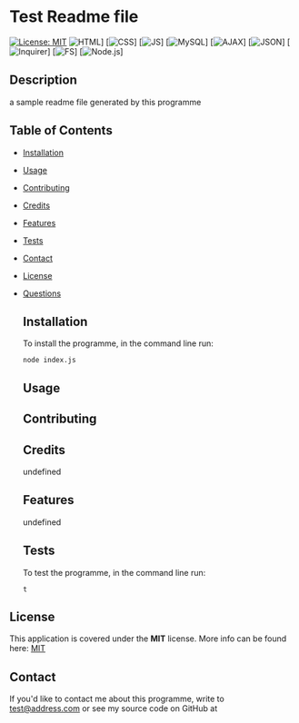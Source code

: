 # Test Readme file
  [![License: MIT](https://img.shields.io/badge/License-MIT-yellow.svg)](https://opensource.org/licenses/MIT)
  ![HTML](https://img.shields.io/badge/HTML-Don't_You_Know_It-brightgreen?style=plastic&logo=HTML5)] [![CSS](https://img.shields.io/badge/CSS-Sure_Thing-blue?style=plastic&logo=CSS3)] [![JS](https://img.shields.io/badge/JavaScript-But_Of_Course-orange)] [![MySQL](https://img.shields.io/badge/MySQL-vs.8.0.23-yellow.svg)] [![AJAX](https://img.shields.io/badge/AJAX-Only_The_Best-blue.svg)] [![JSON](https://img.shields.io/badge/JSON-Not_Derulo-blue.svg)] [![Inquirer](https://img.shields.io/badge/Inquirer-3rdParty-blue.svg)] [![FS](https://img.shields.io/badge/FileSystem-internal-blue.svg)] [![Node.js](https://img.shields.io/badge/Node-.JS-blue.svg)]
  ## Description
  a sample readme file generated by this programme
  ## Table of Contents
  * [Installation](#installation)
  * [Usage](#usage)
  * [Contributing](#contributing)
  * [Credits](#credits)
  * [Features](#features) 
  * [Tests](#tests)
  * [Contact](#contact)
  * [License](#License)
* [Questions](#Questions)
  ## Installation
  To install the programme, in the command line run:  
  ```
  node index.js
  ```
  ## Usage
  
  ## Contributing
  
  ## Credits
  undefined
  ## Features
  undefined
  ## Tests
  To test the programme, in the command line run:  
  ```
  t
  ```
  
## License  
This application is covered under the **MIT** license. More info can be found here: [MIT](https://opensource.org/licenses/MIT)

  ## Contact
  If you'd like to contact me about this programme, write to test@address.com or see my source code on GitHub at [](https://github.com/)

